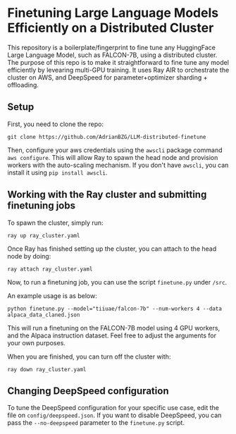 # Finetuning Large Language Models Efficiently on a Distributed Cluster

This repository is a boilerplate/fingerprint to fine tune any HuggingFace Large Language Model, such as FALCON-7B, using a distributed cluster.
The purpose of this repo is to make it straightforward to fine tune any model efficiently by levearing multi-GPU training.
It uses Ray AIR to orchestrate the cluster on AWS, and DeepSpeed for parameter+optimizer sharding + offloading.

## Setup

First, you need to clone the repo:

`git clone https://github.com/AdrianBZG/LLM-distributed-finetune`

Then, configure your aws credentials using the `awscli` package command `aws configure`. This will allow Ray to spawn the head node and provision workers with the auto-scaling mechanism. If you don't have `awscli`, you can install it using `pip install awscli`.

## Working with the Ray cluster and submitting finetuning jobs

To spawn the cluster, simply run:

`ray up ray_cluster.yaml`

Once Ray has finished setting up the cluster, you can attach to the head node by doing:

`ray attach ray_cluster.yaml`

Now, to run a finetuning job, you can use the script `finetune.py` under `/src`.

An example usage is as below:

`python finetune.py --model="tiiuae/falcon-7b" --num-workers 4 --data alpaca_data_claned.json`

This will run a finetuning on the FALCON-7B model using 4 GPU workers, and the Alpaca instruction dataset. Feel free to adjust the arguments for your own purposes.

When you are finished, you can turn off the cluster with:

`ray down ray_cluster.yaml`

## Changing DeepSpeed configuration

To tune the DeepSpeed configuration for your specific use case, edit the file on `config/deepspeed.json`. If you want to disable DeepSpeed, you can pass the `--no-deepspeed` parameter to the `finetune.py` script.